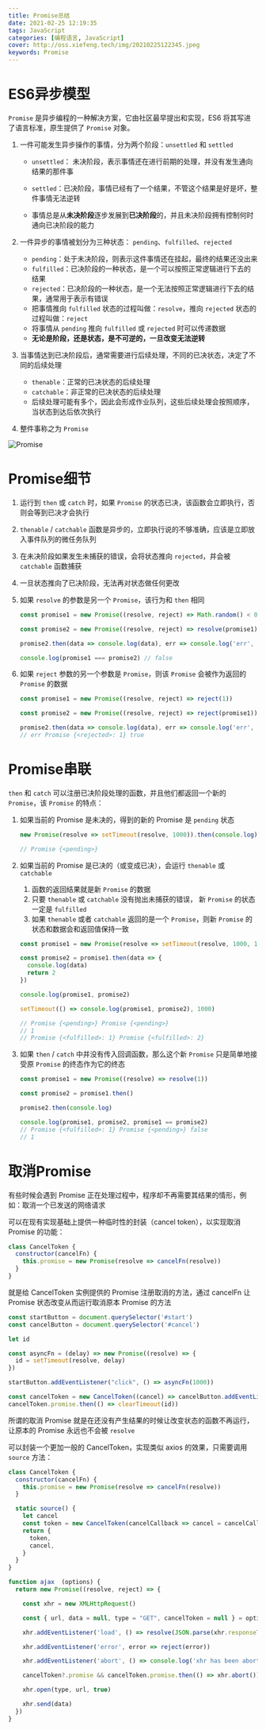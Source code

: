 ```yaml
---
title: Promise总结
date: 2021-02-25 12:19:35
tags: JavaScript
categories: [编程语言, JavaScript]
cover: http://oss.xiefeng.tech/img/20210225122345.jpeg
keywords: Promise
---
```


# ES6异步模型

`Promise` 是异步编程的一种解决方案，它由社区最早提出和实现，ES6 将其写进了语言标准，原生提供了 `Promise` 对象。

1. 一件可能发生异步操作的事情，分为两个阶段：`unsettled` 和 `settled`

	- `unsettled`： 未决阶段，表示事情还在进行前期的处理，并没有发生通向结果的那件事
	- `settled`：已决阶段，事情已经有了一个结果，不管这个结果是好是坏，整件事情无法逆转

	- 事情总是从**未决阶段**逐步发展到**已决阶段**的，并且未决阶段拥有控制何时通向已决阶段的能力

2. 一件异步的事情被划分为三种状态： `pending`、`fulfilled`、`rejected`

	- `pending`：处于未决阶段，则表示这件事情还在挂起，最终的结果还没出来
	- `fulfilled`：已决阶段的一种状态，是一个可以按照正常逻辑进行下去的结果
	- `rejected`：已决阶段的一种状态，是一个无法按照正常逻辑进行下去的结果，通常用于表示有错误
	- 把事情推向 `fulfilled` 状态的过程叫做：`resolve`，推向 `rejected` 状态的过程叫做：`reject`
	- 将事情从 `pending` 推向 `fulfilled` 或 `rejected` 时可以传递数据
	- **无论是阶段，还是状态，是不可逆的，一旦改变无法逆转**
	
3. 当事情达到已决阶段后，通常需要进行后续处理，不同的已决状态，决定了不同的后续处理

	- `thenable`：正常的已决状态的后续处理
	- `catchable`：非正常的已决状态的后续处理
	- 后续处理可能有多个，因此会形成作业队列，这些后续处理会按照顺序，当状态到达后依次执行
	
4. 整件事称之为 `Promise`

![Promise](http://oss.xiefeng.tech/img/20210225182153.png)

# Promise细节

1. 运行到 `then` 或 `catch` 时，如果 `Promise` 的状态已决，该函数会立即执行，否则会等到已决才会执行

2. `thenable` / `catchable` 函数是异步的，立即执行说的不够准确，应该是立即放入事件队列的微任务队列

3. 在未决阶段如果发生未捕获的错误，会将状态推向 `rejected`，并会被 `catchable` 函数捕获

4. 一旦状态推向了已决阶段，无法再对状态做任何更改

5. 如果 `resolve` 的参数是另一个 `Promise`，该行为和 `then` 相同

   ```javascript
   const promise1 = new Promise((resolve, reject) => Math.random() < 0.5 ? resolve(1) : reject('error'))
   
   const promise2 = new Promise((resolve, reject) => resolve(promise1))
   
   promise2.then(data => console.log(data), err => console.log('err', err))
   
   console.log(promise1 === promise2) // false
   ```

6. 如果 `reject` 参数的另一个参数是 `Promise`，则该 `Promise` 会被作为返回的 `Promise` 的数据

   ```javascript
   const promise1 = new Promise((resolve, reject) => reject(1))
   
   const promise2 = new Promise((resolve, reject) => reject(promise1))
   
   promise2.then(data => console.log(data), err => console.log('err', err, err === promise1))
   // err Promise {<rejected>: 1} true
   ```

# Promise串联

`then` 和 `catch` 可以注册已决阶段处理的函数，并且他们都返回一个新的 `Promise`，该 `Promise` 的特点：

1. 如果当前的 Promise 是未决的，得到的新的 Promise 是 `pending` 状态

   ```javascript
   new Promise(resolve => setTimeout(resolve, 1000)).then(console.log)
   
   // Promise {<pending>}
   ```

2. 如果当前的 Promise 是已决的（或变成已决），会运行 `thenable` 或 `catchable`

   1. 函数的返回结果就是新 `Promise` 的数据
   2. 只要 `thenable` 或 `catchable` 没有抛出未捕获的错误， 新 `Promise` 的状态一定是 `fulfilled`
   3. 如果 `thenable` 或者 `catchable` 返回的是一个 `Promise`，则新 `Promise` 的状态和数据会和返回值保持一致

   ```javascript
   const promise1 = new Promise(resolve => setTimeout(resolve, 1000, 1))
   
   const promise2 = promise1.then(data => {
     console.log(data)
     return 2
   })
   
   console.log(promise1, promise2)
   
   setTimeout(() => console.log(promise1, promise2), 1000)
   
   // Promise {<pending>} Promise {<pending>}
   // 1
   // Promise {<fulfilled>: 1} Promise {<fulfilled>: 2}
   ```

3. 如果 `then` / `catch` 中并没有传入回调函数，那么这个新 `Promise` 只是简单地接受原 `Promise` 的终态作为它的终态

   ```javascript
   const promise1 = new Promise((resolve) => resolve(1))
   
   const promise2 = promise1.then()
   
   promise2.then(console.log)
   
   console.log(promise1, promise2, promise1 == promise2)
   // Promise {<fulfilled>: 1} Promise {<pending>} false
   // 1
   ```

# 取消Promise

有些时候会遇到 Promise 正在处理过程中，程序却不再需要其结果的情形，例如：取消一个已发送的网络请求

可以在现有实现基础上提供一种临时性的封装（cancel token），以实现取消 Promise 的功能：

```javascript
class CancelToken {
  constructor(cancelFn) {
    this.promise = new Promise(resolve => cancelFn(resolve))
  }
}
```

就是给 CancelToken 实例提供的 Promise 注册取消的方法，通过 cancelFn 让 Promise 状态改变从而运行取消原本 Promise 的方法

```javascript
const startButton = document.querySelector('#start')
const cancelButton = document.querySelector('#cancel')

let id

const asyncFn = (delay) => new Promise((resolve) => {
  id = setTimeout(resolve, delay)
})

startButton.addEventListener("click", () => asyncFn(1000))

const cancelToken = new CancelToken((cancel) => cancelButton.addEventListener("click", cancel))
cancelToken.promise.then(() => clearTimeout(id))
```

所谓的取消 Promise 就是在还没有产生结果的时候让改变状态的函数不再运行，让原本的 Promise 永远也不会被 `resolve`

可以封装一个更加一般的 CancelToken，实现类似 axios 的效果，只需要调用 `source` 方法：

```javascript
class CancelToken {
  constructor(cancelFn) {
    this.promise = new Promise(resolve => cancelFn(resolve))
  }

  static source() {
    let cancel
    const token = new CancelToken(cancelCallback => cancel = cancelCallback)
    return {
      token,
      cancel,
    }
  }
}

function ajax  (options) {
  return new Promise((resolve, reject) => {

    const xhr = new XMLHttpRequest()

    const { url, data = null, type = "GET", cancelToken = null } = options

    xhr.addEventListener('load', () => resolve(JSON.parse(xhr.responseText)))

    xhr.addEventListener('error', error => reject(error))

    xhr.addEventListener('abort', () => console.log('xhr has been abort'))

    cancelToken?.promise && cancelToken.promise.then(() => xhr.abort())

    xhr.open(type, url, true)

    xhr.send(data)
  })
} 
```




